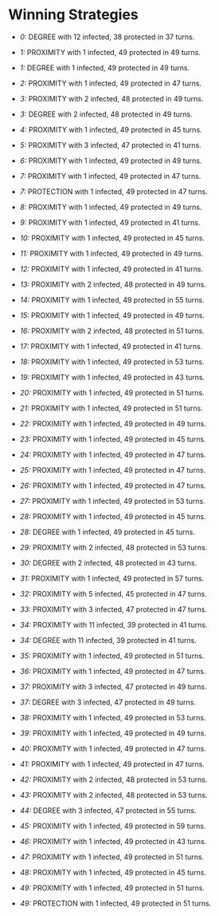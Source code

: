 # Winning Strategies

* _0:_ DEGREE with 12 infected, 38 protected in 37 turns.


* _1:_ PROXIMITY with 1 infected, 49 protected in 49 turns.


* _1:_ DEGREE with 1 infected, 49 protected in 49 turns.


* _2:_ PROXIMITY with 1 infected, 49 protected in 47 turns.


* _3:_ PROXIMITY with 2 infected, 48 protected in 49 turns.


* _3:_ DEGREE with 2 infected, 48 protected in 49 turns.


* _4:_ PROXIMITY with 1 infected, 49 protected in 45 turns.


* _5:_ PROXIMITY with 3 infected, 47 protected in 41 turns.


* _6:_ PROXIMITY with 1 infected, 49 protected in 49 turns.


* _7:_ PROXIMITY with 1 infected, 49 protected in 47 turns.


* _7:_ PROTECTION with 1 infected, 49 protected in 47 turns.


* _8:_ PROXIMITY with 1 infected, 49 protected in 49 turns.


* _9:_ PROXIMITY with 1 infected, 49 protected in 41 turns.


* _10:_ PROXIMITY with 1 infected, 49 protected in 45 turns.


* _11:_ PROXIMITY with 1 infected, 49 protected in 49 turns.


* _12:_ PROXIMITY with 1 infected, 49 protected in 41 turns.


* _13:_ PROXIMITY with 2 infected, 48 protected in 49 turns.


* _14:_ PROXIMITY with 1 infected, 49 protected in 55 turns.


* _15:_ PROXIMITY with 1 infected, 49 protected in 49 turns.


* _16:_ PROXIMITY with 2 infected, 48 protected in 51 turns.


* _17:_ PROXIMITY with 1 infected, 49 protected in 41 turns.


* _18:_ PROXIMITY with 1 infected, 49 protected in 53 turns.


* _19:_ PROXIMITY with 1 infected, 49 protected in 43 turns.


* _20:_ PROXIMITY with 1 infected, 49 protected in 51 turns.


* _21:_ PROXIMITY with 1 infected, 49 protected in 51 turns.


* _22:_ PROXIMITY with 1 infected, 49 protected in 49 turns.


* _23:_ PROXIMITY with 1 infected, 49 protected in 45 turns.


* _24:_ PROXIMITY with 1 infected, 49 protected in 47 turns.


* _25:_ PROXIMITY with 1 infected, 49 protected in 47 turns.


* _26:_ PROXIMITY with 1 infected, 49 protected in 47 turns.


* _27:_ PROXIMITY with 1 infected, 49 protected in 53 turns.


* _28:_ PROXIMITY with 1 infected, 49 protected in 45 turns.


* _28:_ DEGREE with 1 infected, 49 protected in 45 turns.


* _29:_ PROXIMITY with 2 infected, 48 protected in 53 turns.


* _30:_ DEGREE with 2 infected, 48 protected in 43 turns.


* _31:_ PROXIMITY with 1 infected, 49 protected in 57 turns.


* _32:_ PROXIMITY with 5 infected, 45 protected in 47 turns.


* _33:_ PROXIMITY with 3 infected, 47 protected in 47 turns.


* _34:_ PROXIMITY with 11 infected, 39 protected in 41 turns.


* _34:_ DEGREE with 11 infected, 39 protected in 41 turns.


* _35:_ PROXIMITY with 1 infected, 49 protected in 51 turns.


* _36:_ PROXIMITY with 1 infected, 49 protected in 47 turns.


* _37:_ PROXIMITY with 3 infected, 47 protected in 49 turns.


* _37:_ DEGREE with 3 infected, 47 protected in 49 turns.


* _38:_ PROXIMITY with 1 infected, 49 protected in 53 turns.


* _39:_ PROXIMITY with 1 infected, 49 protected in 49 turns.


* _40:_ PROXIMITY with 1 infected, 49 protected in 47 turns.


* _41:_ PROXIMITY with 1 infected, 49 protected in 47 turns.


* _42:_ PROXIMITY with 2 infected, 48 protected in 53 turns.


* _43:_ PROXIMITY with 2 infected, 48 protected in 53 turns.


* _44:_ DEGREE with 3 infected, 47 protected in 55 turns.


* _45:_ PROXIMITY with 1 infected, 49 protected in 59 turns.


* _46:_ PROXIMITY with 1 infected, 49 protected in 43 turns.


* _47:_ PROXIMITY with 1 infected, 49 protected in 51 turns.


* _48:_ PROXIMITY with 1 infected, 49 protected in 45 turns.


* _49:_ PROXIMITY with 1 infected, 49 protected in 51 turns.


* _49:_ PROTECTION with 1 infected, 49 protected in 51 turns.


